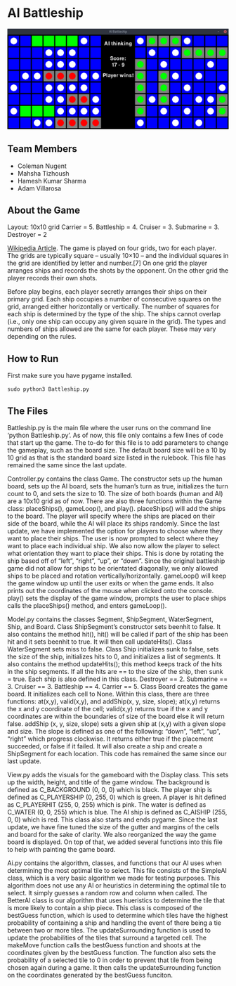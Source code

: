 # AI Battleship

![Screenshot of the game](screenshot.png)

## Team Members
- Coleman Nugent
- Mahsha Tizhoush
- Hamesh Kumar Sharma
- Adam Villarosa

## About the Game
Layout: 10x10 grid
Carrier	= 5. Battleship = 4. Cruiser = 3. Submarine = 3. Destroyer = 2

[Wikipedia Article](https://en.wikipedia.org/wiki/Battleship_\(game\)#Description).
The game is played on four grids, two for each player. The grids are typically square – usually 10×10 – and the individual squares in the grid are identified by letter and number.[7] On one grid the player arranges ships and records the shots by the opponent. On the other grid the player records their own shots.

Before play begins, each player secretly arranges their ships on their primary grid. Each ship occupies a number of consecutive squares on the grid, arranged either horizontally or vertically. The number of squares for each ship is determined by the type of the ship. The ships cannot overlap (i.e., only one ship can occupy any given square in the grid). The types and numbers of ships allowed are the same for each player. These may vary depending on the rules.

## How to Run
First make sure you have pygame installed.
```
sudo python3 Battleship.py
```

## The Files

Battleship.py is the main file where the user runs on the command line ‘python Battleship.py’. As of now, this file only contains a few lines of code that start up the game. The to-do for this file is to add parameters to change the gameplay, such as the board size. The default board size will be a 10 by 10 grid as that is the standard board size listed in the rulebook. This file has remained the same since the last update.

Controller.py contains the class Game. The constructor sets up the human board, sets up the AI board, sets the human’s turn as true, initializes the turn count to 0, and sets the size to 10. The size of both boards (human and AI) are a 10x10 grid as of now. There are also three functions within the Game class: placeShips(), gameLoop(), and play(). 
placeShips() will add the ships to the board. The player will specify where the ships are placed on their side of the board, while the AI will place its ships randomly. Since the last update, we have implemented the option for players to choose where they want to place their ships. The user is now prompted to select where they want to place each individual ship. We also now allow the player to select what orientation they want to place their ships. This is done by rotating the ship based off of “left”, “right”, “up”, or “down”. Since the original battleship game did not allow for ships to be orientated diagonally, we only allowed ships to be placed and rotation vertically/horizontally. 
gameLoop() will keep the game window up until the user exits or when the game ends. It also prints out the coordinates of the mouse when clicked onto the console.
play() sets the display of the game window, prompts the user to place ships calls the placeShips() method, and enters gameLoop().

Model.py contains the classes Segment, ShipSegment, WaterSegment, Ship, and Board.
Class ShipSegment’s constructor sets beenhit to false. It also contains the method hit(), hit() will be called if part of the ship has been hit and it sets beenhit to true. It will then call updateHits().
Class WaterSegment sets miss to false.
Class Ship initializes sunk to false, sets the size of the ship, initializes hits to 0, and initializes a list of segments. It also contains the method updateHits(); this method keeps track of the hits in the ship segments. If all the hits are == to the size of the ship, then sunk = true. Each ship is also defined in this class. Destroyer == 2. Submarine == 3. Cruiser == 3. Battleship == 4. Carrier == 5.
Class Board creates the game board. It initializes each cell to None. Within this class, there are three functions: at(x,y), valid(x,y), and addShip(x, y, size, slope); at(x,y) returns the x and y coordinate of the cell; valid(x,y) returns true if the x and y coordinates are within the boundaries of size of the board else it will return false. addShip (x, y, size, slope) sets a given ship at (x,y) with a given slope and size. The slope is defined as one of the following: “down”, “left”, “up”, “right” which progress clockwise. It returns either true if the placement succeeded, or false if it failed. It will also create a ship and create a ShipSegment for each location. This code has remained the same since our last update. 

View.py adds the visuals for the gameboard with the Display class. This sets up the width, height, and title of the game window. The background is defined as C_BACKGROUND (0, 0, 0) which is black. The player ship is defined as C_PLAYERSHIP (0, 255, 0) which is green. A player is hit defined as C_PLAYERHIT (255, 0, 255) which is pink. The water is defined as C_WATER (0, 0, 255) which is blue. The AI ship is defined as C_AISHIP (255, 0, 0) which is red. This class also starts and ends pygame. Since the last update, we have fine tuned the size of the gutter and margins of the cells and board for the sake of clarity. We also reorganized the way the game board is displayed. On top of that, we added several functions into this file to help with painting the game board. 

Ai.py contains the algorithm, classes, and functions that our AI uses when determining the most optimal tile to select. This file consists of the SimpleAI class, which is a very basic algorithm we made for testing purposes. This algorithm does not use any AI or heuristics in determining the optimal tile to select. It simply guesses a random row and column when called. The BetterAI class is our algorithm that uses hueristics to determine the tile that is more likely to contain a ship piece. This class is composed of the bestGuess function, which is used to determine which tiles have the highest probability of  containing a ship and handling the event of there being a tie between two or more tiles. The updateSurrounding function is used to update the probabilities of the tiles that surround a targeted cell. The makeMove function calls the bestGuess function and shoots at the coordinates given by the bestGuess function. The function also sets the probability of a selected tile to 0 in order to prevent that tile from being chosen again during a game. It then calls the updateSurrounding function on the coordinates generated by the bestGuess funciton. 
